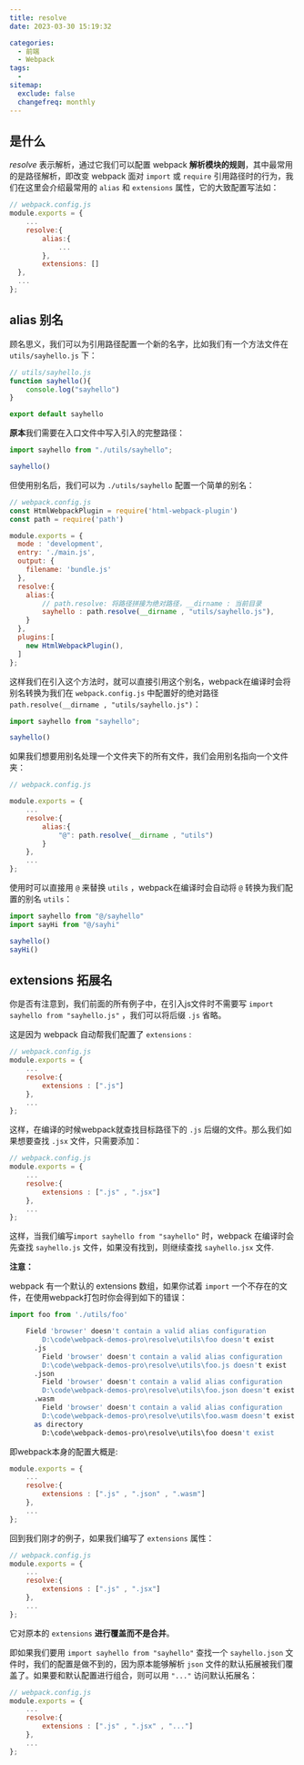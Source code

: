 ```yaml
---
title: resolve
date: 2023-03-30 15:19:32

categories:
  - 前端
  - Webpack
tags:
  - 
sitemap:
  exclude: false
  changefreq: monthly
---
```


## 是什么

*resolve* 表示解析，通过它我们可以配置 webpack **解析模块的规则**，其中最常用的是路径解析，即改变 webpack 面对 `import` 或 `require` 引用路径时的行为，我们在这里会介绍最常用的 `alias` 和 `extensions` 属性，它的大致配置写法如：

```js
// webpack.config.js
module.exports = {
    ...
    resolve:{
        alias:{
            ...
        },
        extensions: []
  },
  ...
};
```

## alias 别名

顾名思义，我们可以为引用路径配置一个新的名字，比如我们有一个方法文件在 `utils/sayhello.js` 下：

```js
// utils/sayhello.js
function sayhello(){
    console.log("sayhello")
}

export default sayhello
```

**原本**我们需要在入口文件中写入引入的完整路径：

```js
import sayhello from "./utils/sayhello";

sayhello()
```

但使用别名后，我们可以为 `./utils/sayhello` 配置一个简单的别名：

```js
// webpack.config.js
const HtmlWebpackPlugin = require('html-webpack-plugin')
const path = require('path')

module.exports = {
  mode : 'development',
  entry: './main.js',
  output: {
    filename: 'bundle.js'
  },
  resolve:{
    alias:{
        // path.resolve: 将路径拼接为绝对路径，__dirname : 当前目录
        sayhello : path.resolve(__dirname , "utils/sayhello.js"), 
    }
  },
  plugins:[
    new HtmlWebpackPlugin(),
  ]
};
```

这样我们在引入这个方法时，就可以直接引用这个别名，webpack在编译时会将别名转换为我们在 `webpack.config.js` 中配置好的绝对路径 `path.resolve(__dirname , "utils/sayhello.js")`：

```js
import sayhello from "sayhello";

sayhello()
```

如果我们想要用别名处理一个文件夹下的所有文件，我们会用别名指向一个文件夹：

```js
// webpack.config.js

module.exports = {
    ...
    resolve:{
        alias:{
            "@": path.resolve(__dirname , "utils")
        }
    },
    ...
};
```

使用时可以直接用 `@` 来替换 `utils` ，webpack在编译时会自动将 `@` 转换为我们配置的别名 `utils`：

```js
import sayhello from "@/sayhello"
import sayHi from "@/sayhi"

sayhello()
sayHi()
```

## extensions 拓展名

你是否有注意到，我们前面的所有例子中，在引入js文件时不需要写 `import sayhello from "sayhello.js"` ，我们可以将后缀 `.js` 省略。

这是因为 webpack 自动帮我们配置了 `extensions` : 

```js
// webpack.config.js
module.exports = {
    ...
    resolve:{
        extensions : [".js"]
    },
    ...
};
```

这样，在编译的时候webpack就查找目标路径下的 `.js` 后缀的文件。那么我们如果想要查找 `.jsx` 文件，只需要添加：

```js
// webpack.config.js
module.exports = {
    ...
    resolve:{
        extensions : [".js" , ".jsx"]
    },
    ...
};
```

这样，当我们编写`import sayhello from "sayhello"` 时，webpack 在编译时会先查找 `sayhello.js` 文件，如果没有找到，则继续查找 `sayhello.jsx` 文件.

**注意：**

webpack 有一个默认的 extensions 数组，如果你试着 `import` 一个不存在的文件，在使用webpack打包时你会得到如下的错误：

```js
import foo from './utils/foo'
```

```bash
    Field 'browser' doesn't contain a valid alias configuration
        D:\code\webpack-demos-pro\resolve\utils\foo doesn't exist
      .js
        Field 'browser' doesn't contain a valid alias configuration
        D:\code\webpack-demos-pro\resolve\utils\foo.js doesn't exist
      .json
        Field 'browser' doesn't contain a valid alias configuration
        D:\code\webpack-demos-pro\resolve\utils\foo.json doesn't exist
      .wasm
        Field 'browser' doesn't contain a valid alias configuration
        D:\code\webpack-demos-pro\resolve\utils\foo.wasm doesn't exist
      as directory
        D:\code\webpack-demos-pro\resolve\utils\foo doesn't exist
```

即webpack本身的配置大概是:

```js
module.exports = {
    ...
    resolve:{
        extensions : [".js" , ".json" , ".wasm"]
    },
    ...
};
```

回到我们刚才的例子，如果我们编写了 `extensions` 属性：

```js
// webpack.config.js
module.exports = {
    ...
    resolve:{
        extensions : [".js" , ".jsx"]
    },
    ...
};
```

它对原本的 `extensions` **进行覆盖而不是合并**。

即如果我们要用 `import sayhello from "sayhello"` 查找一个  `sayhello.json` 文件时，我们的配置是做不到的，因为原本能够解析 `json` 文件的默认拓展被我们覆盖了。如果要和默认配置进行组合，则可以用 `"..."` 访问默认拓展名：

```js
// webpack.config.js
module.exports = {
    ...
    resolve:{
        extensions : [".js" , ".jsx" , "..."]
    },
    ...
};
```


